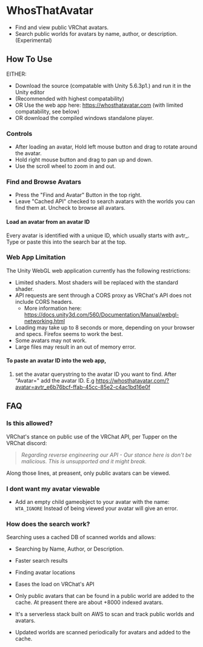 # WhosThatAvatar
* Find and view public VRChat avatars.
* Search public worlds for avatars by name, author, or description. (Experimental)

## How To Use
EITHER: 
* Download the source (compatable with Unity 5.6.3p1.) and run it in the Unity editor 
 * (Recommended with highest compatability)
* OR Use the web app here: https://whosthatavatar.com (with limited compatability, see below)
* OR download the compiled windows standalone player.

### Controls
* After loading an avatar, Hold left mouse button and drag to rotate around the avatar.
* Hold right mouse button and drag to pan up and down.
* Use the scroll wheel to zoom in and out.

### Find and Browse Avatars
* Press the "Find and Avatar" Button in the top right.
* Leave "Cached API" checked to search avatars with the worlds you can find them at. Uncheck to browse all avatars.
#### Load an avatar from an avatar ID
Every avatar is identified with a unique ID, which usually starts with avtr_.
Type or paste this into the search bar at the top.

### Web App Limitation
The Unity WebGL web application currently has the following restrictions:
* Limited shaders. Most shaders will be replaced with the standard shader.
* API requests are sent through a CORS proxy as VRChat's API does not include CORS headers. 
  * More information here:  https://docs.unity3d.com/560/Documentation/Manual/webgl-networking.html
* Loading may take up to 8 seconds or more, depending on your browser and specs. Firefox seems to work the best.
* Some avatars may not work.
* Large files may result in an out of memory error. 

#### To paste an avatar ID into the web app, 
  1. set the avatar querystring to the avatar ID you want to find. After "Avatar=" add the avatar ID. 
      E.g https://whosthatavatar.com/?avatar=avtr_e6b76bcf-ffab-45cc-85e2-c4ac1bd16e0f




## FAQ
### Is this allowed?
VRChat's stance on public use of the VRChat API, per Tupper on the VRChat discord: 
> *Regarding reverse engineering our API - Our stance here is don't be malicious.  This is unsupported and it might break.*

Along those lines, at preasent, only public avatars can be viewed. 

### I dont want my avatar viewable
* Add an empty child gameobject to your avatar with the name: `WTA_IGNORE`
Instead of being viewed your avatar will give an error.

### How does the search work?
Searching uses a cached DB of scanned worlds and allows:
* Searching by Name, Author, or Description.
* Faster search results
* Finding avatar locations
* Eases the load on VRChat's API

* Only public avatars that can be found in a public world are added to the cache. At preasent there are about +8000 indexed avatars.
* It's a serverless stack built on AWS to scan and track public worlds and avatars.
* Updated worlds are scanned periodically for avatars and added to the cache.

